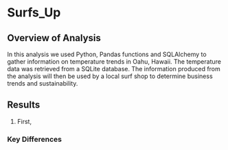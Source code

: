 # Surfs_Up

## Overview of Analysis
In this analysis we used Python, Pandas functions and SQLAlchemy to gather information on temperature trends in Oahu, Hawaii. The temperature data was retrieved from a SQLite database. The information produced from the analysis will then be used by a local surf shop to determine business trends and sustainability. 

## Results 

1. First, 



### Key Differences
